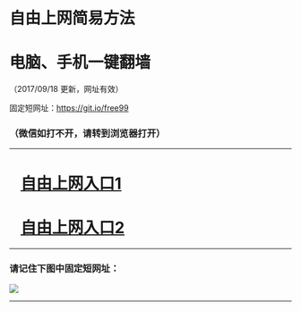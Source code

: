 ﻿# 自由上网简易方法

# 电脑、手机一键翻墙

（2017/09/18 更新，网址有效）

固定短网址：https://git.io/free99

### （微信如打不开，请转到浏览器打开）


***





# &nbsp;&nbsp; <a href="http://ft281472320.fwq-tz1005.info/fwqtz01.html?t=09180018973 " target="_blank">自由上网入口1</a>
# &nbsp;&nbsp; <a href="http://ft26104955.fwq-tz1006.info/fwqtz02.html?t=09180016833 " target="_blank">自由上网入口2</a>
***

### 请记住下图中固定短网址：

<img src="https://s3-us-west-2.amazonaws.com/fwq-1001/yjfq-20170905okok.png" /> 


***

